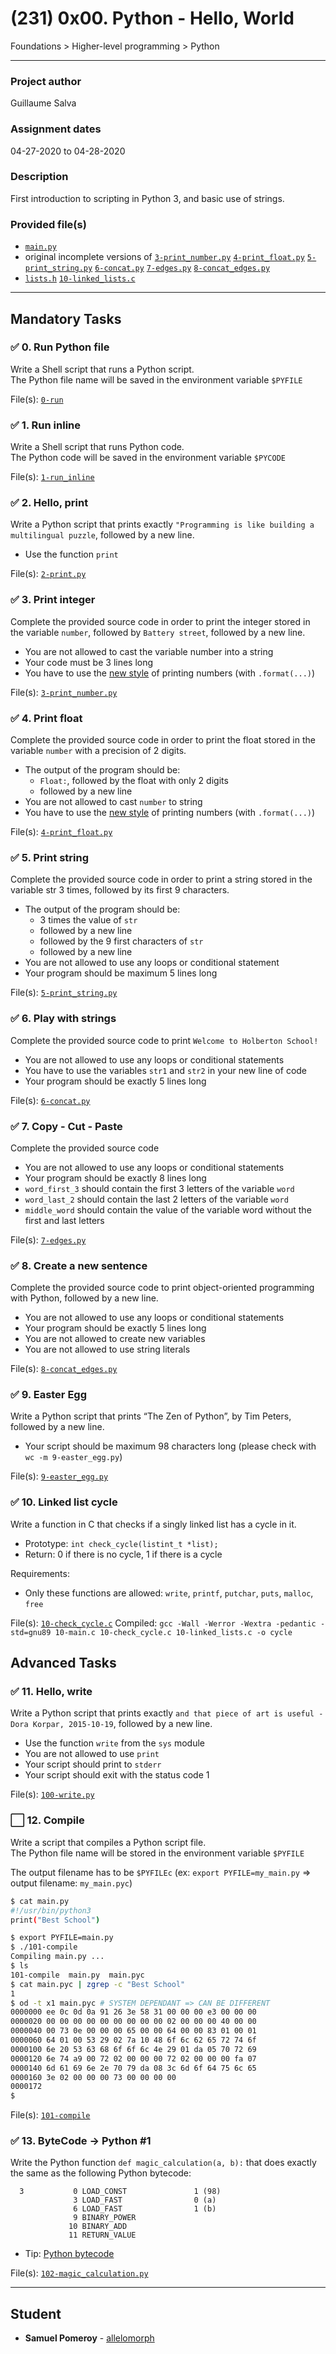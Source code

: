 # (231) 0x00. Python - Hello, World
Foundations > Higher-level programming > Python

---

### Project author
Guillaume Salva

### Assignment dates
04-27-2020 to 04-28-2020

### Description
First introduction to scripting in Python 3, and basic use of strings.

### Provided file(s)
* [`main.py`](./tests/main.py)
* original incomplete versions of [`3-print_number.py`](./3-print_number.py) [`4-print_float.py`](./4-print_float.py) [`5-print_string.py`](./5-print_string.py) [`6-concat.py`](./6-concat.py) [`7-edges.py`](./7-edges.py) [`8-concat_edges.py`](./8-concat_edges.py)
* [`lists.h`](./lists.h) [`10-linked_lists.c`](./10-linked_lists.c)

---

## Mandatory Tasks

### :white_check_mark: 0. Run Python file
Write a Shell script that runs a Python script.\
The Python file name will be saved in the environment variable `$PYFILE`

File(s): [`0-run`](./0-run)

### :white_check_mark: 1. Run inline
Write a Shell script that runs Python code.\
The Python code will be saved in the environment variable `$PYCODE`

File(s): [`1-run_inline`](./1-run_inline)

### :white_check_mark: 2. Hello, print
Write a Python script that prints exactly `"Programming is like building a multilingual puzzle`, followed by a new line.
* Use the function `print`

File(s): [`2-print.py`](./2-print.py)

### :white_check_mark: 3. Print integer
Complete the provided source code in order to print the integer stored in the variable `number`, followed by `Battery street`, followed by a new line.
* You are not allowed to cast the variable number into a string
* Your code must be 3 lines long
* You have to use the [new style](https://pyformat.info/#number) of printing numbers (with `.format(...)`)

File(s): [`3-print_number.py`](./3-print_number.py)

### :white_check_mark: 4. Print float
Complete the provided source code in order to print the float stored in the variable `number` with a precision of 2 digits.
* The output of the program should be:
    * `Float:`, followed by the float with only 2 digits
    * followed by a new line
* You are not allowed to cast `number` to string
* You have to use the [new style](https://pyformat.info/#number) of printing numbers (with `.format(...)`)

File(s): [`4-print_float.py`](./4-print_float.py)

### :white_check_mark: 5. Print string
Complete the provided source code in order to print a string stored in the variable str 3 times, followed by its first 9 characters.
* The output of the program should be:
    * 3 times the value of `str`
    * followed by a new line
    * followed by the 9 first characters of `str`
    * followed by a new line
* You are not allowed to use any loops or conditional statement
* Your program should be maximum 5 lines long

File(s): [`5-print_string.py`](./5-print_string.py)

### :white_check_mark: 6. Play with strings
Complete the provided source code to print `Welcome to Holberton School!`
* You are not allowed to use any loops or conditional statements
* You have to use the variables `str1` and `str2` in your new line of code
* Your program should be exactly 5 lines long

File(s): [`6-concat.py`](./6-concat.py)

### :white_check_mark: 7. Copy - Cut - Paste
Complete the provided source code
* You are not allowed to use any loops or conditional statements
* Your program should be exactly 8 lines long
* `word_first_3` should contain the first 3 letters of the variable `word`
* `word_last_2` should contain the last 2 letters of the variable `word`
* `middle_word` should contain the value of the variable word without the first and last letters

File(s): [`7-edges.py`](./7-edges.py)

### :white_check_mark: 8. Create a new sentence
Complete the provided source code to print object-oriented programming with Python, followed by a new line.
* You are not allowed to use any loops or conditional statements
* Your program should be exactly 5 lines long
* You are not allowed to create new variables
* You are not allowed to use string literals

File(s): [`8-concat_edges.py`](./8-concat_edges.py)

### :white_check_mark: 9. Easter Egg
Write a Python script that prints “The Zen of Python”, by Tim Peters, followed by a new line.
* Your script should be maximum 98 characters long (please check with `wc -m 9-easter_egg.py`)

File(s): [`9-easter_egg.py`](./9-easter_egg.py)

### :white_check_mark: 10. Linked list cycle
Write a function in C that checks if a singly linked list has a cycle in it.
* Prototype: `int check_cycle(listint_t *list);`
* Return: 0 if there is no cycle, 1 if there is a cycle

Requirements:
* Only these functions are allowed: `write`, `printf`, `putchar`, `puts`, `malloc`, `free`

File(s): [`10-check_cycle.c`](./10-check_cycle.c)
Compiled: `gcc -Wall -Werror -Wextra -pedantic -std=gnu89 10-main.c 10-check_cycle.c 10-linked_lists.c -o cycle`

## Advanced Tasks

### :white_check_mark: 11. Hello, write
Write a Python script that prints exactly `and that piece of art is useful - Dora Korpar, 2015-10-19`, followed by a new line.
* Use the function `write` from the `sys` module
* You are not allowed to use `print`
* Your script should print to `stderr`
* Your script should exit with the status code 1

File(s): [`100-write.py`](./100-write.py)

### :white_large_square: 12. Compile
Write a script that compiles a Python script file.\
The Python file name will be stored in the environment variable `$PYFILE`

The output filename has to be `$PYFILEc` (ex: `export PYFILE=my_main.py` => output filename: `my_main.pyc`)

```bash
$ cat main.py
#!/usr/bin/python3
print("Best School")

$ export PYFILE=main.py
$ ./101-compile
Compiling main.py ...
$ ls
101-compile  main.py  main.pyc
$ cat main.pyc | zgrep -c "Best School"
1
$ od -t x1 main.pyc # SYSTEM DEPENDANT => CAN BE DIFFERENT
0000000 ee 0c 0d 0a 91 26 3e 58 31 00 00 00 e3 00 00 00
0000020 00 00 00 00 00 00 00 00 00 02 00 00 00 40 00 00
0000040 00 73 0e 00 00 00 65 00 00 64 00 00 83 01 00 01
0000060 64 01 00 53 29 02 7a 10 48 6f 6c 62 65 72 74 6f
0000100 6e 20 53 63 68 6f 6f 6c 4e 29 01 da 05 70 72 69
0000120 6e 74 a9 00 72 02 00 00 00 72 02 00 00 00 fa 07
0000140 6d 61 69 6e 2e 70 79 da 08 3c 6d 6f 64 75 6c 65
0000160 3e 02 00 00 00 73 00 00 00 00
0000172
$ 
```

File(s): [`101-compile`](./101-compile)

### :white_check_mark: 13. ByteCode -> Python #1
Write the Python function `def magic_calculation(a, b):` that does exactly the same as the following Python bytecode:
```
  3           0 LOAD_CONST               1 (98)
              3 LOAD_FAST                0 (a)
              6 LOAD_FAST                1 (b)
              9 BINARY_POWER
             10 BINARY_ADD
             11 RETURN_VALUE
```
* Tip: [Python bytecode](https://docs.python.org/3.4/library/dis.html)

File(s): [`102-magic_calculation.py`](./102-magic_calculation.py)

---

## Student
* **Samuel Pomeroy** - [allelomorph](github.com/allelomorph)
